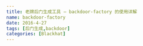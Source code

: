 ```yaml
---
title: 老牌后门生成工具 – backdoor-factory 的使用详解
name: backdoor-factory
date: 2016-4-27
tags: [后门生成,backdoor]
categories: [Blackhat]
---
```

